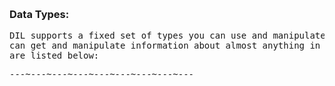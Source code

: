 <div class="mw-parser-output"><p><br />
<span id="types"></span>
</p>
 <h3><span class="mw-headline" id="Data_Types:">Data Types:</span></h3>
<pre>DIL supports a fixed set of types you can use and manipulate. Through these, you
can get and manipulate information about almost anything in the game. The types
are listed below:
</pre>
<pre>---~---~---~---~---~---~---~---~---
</pre></div>